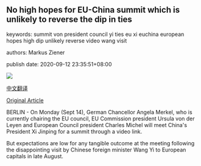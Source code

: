 ## No high hopes for EU-China summit which is unlikely to reverse the dip in ties

keywords: summit von president council yi ties eu xi euchina european hopes high dip unlikely reverse video wang visit

authors: Markus Ziener

publish date: 2020-09-12 23:35:51+08:00

![](https://www.straitstimes.com/sites/all/themes/custom/bootdemo/images/facebook_default_pic.jpg)

[中文翻译](No%20high%20hopes%20for%20EU-China%20summit%20which%20is%20unlikely%20to%20reverse%20the%20dip%20in%20ties_zh.md)

[Original Article](https://www.straitstimes.com/world/europe/no-high-hopes-for-eu-china-summit-which-is-unlikely-to-reverse-the-dip-in-ties)

BERLIN - On Monday (Sept 14), German Chancellor Angela Merkel, who is currently chairing the EU council, EU Commission president Ursula von der Leyen and European Council president Charles Michel will meet China's President Xi Jinping for a summit through a video link.

But expectations are low for any tangible outcome at the meeting following the disappointing visit by Chinese foreign minister Wang Yi to European capitals in late August.